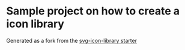 # Sample project on how to create a icon library
Generated as a fork from the [svg-icon-library starter](https://github.com/kreuzerk/svg-icon-library-starter)
